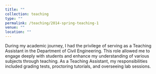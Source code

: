 ```yaml
---
title: ""
collection: teaching
type: ""
permalink: /teaching/2014-spring-teaching-1
venue: ""
location: ""
---
```

During my academic journey, I had the privilege of serving as a Teaching Assistant in the Department of Civil Engineering. This role allowed me to engage deeply with students and enhance my understanding of various subjects through teaching. As a Teaching Assistant, my responsibilities included grading tests, proctoring tutorials, and overseeing lab sessions.
